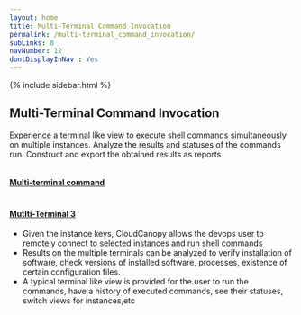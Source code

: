 ```yaml
---
layout: home
title: Multi-Terminal Command Invocation
permalink: /multi-terminal_command_invocation/
subLinks: 8
navNumber: 12
dontDisplayInNav : Yes
---
```

<div class='mainContent'>
<div class='sidebar-wrapper'>
{% include sidebar.html %}
</div>
<div class='content-area'>
<h2>Multi-Terminal Command Invocation</h2>
<p>
Experience a terminal like view to execute shell commands simultaneously on multiple instances. Analyze the results and statuses of the commands run. Construct and export the obtained results as reports.</p>

<div class='gallerysection'>
<a rel="gallery" class="fancybox" href="/orchestrator/images/multi-terminal-command.png">
<img src="/orchestrator/images/thumb/multi-terminal-command.png" alt=""/>
<h4>Multi-terminal command </h4>
</a>

<a rel="gallery" class="fancybox" href="/orchestrator/images/multi-terminal3.png">
<img src="/orchestrator/images/thumb/multi-terminal3.png" alt=""/>
<h4>Mutlti-Terminal 3 </h4>
</a>

</div>

<ul>
<li>Given the instance keys, CloudCanopy allows the devops user to remotely connect to selected instances and run shell commands</li>

<li>Results on the multiple terminals can be analyzed to verify installation of software, check versions of installed software, processes, existence of certain configuration files.</li>

<li>A typical terminal like view is provided for the user to run the commands, have a history of executed commands, see their statuses, switch views for instances,etc</li>
</ul>
</div>
</div>